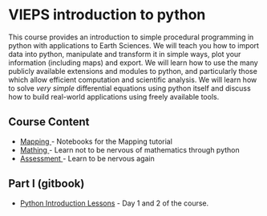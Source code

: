 # VIEPS introduction to python

This course provides an introduction to simple procedural programming in python with applications to Earth Sciences. We will teach you how to import data into python, manipulate and transform it in simple ways, plot your information (including maps) and export. We will learn how to use the many publicly available extensions and modules to python, and particularly those which allow efficient computation and scientific analysis. We will learn how to solve _very simple_ differential equations using python itself and discuss how to build real-world applications using freely available tools.


## Course Content

* <a href="/notebooks/Notebooks/Mapping"> Mapping </a> - Notebooks for the Mapping tutorial
* <a href="/notebooks/Notebooks/SolveMathProblems"> Mathing </a> - Learn not to be nervous of mathematics through python
* <a href="/notebooks/Notebooks/ForAssessment"> Assessment </a> - Learn to be nervous again

## Part I (gitbook)

* [Python Introduction Lessons](https://dansand.gitbooks.io/python/content/) - Day 1 and 2 of the course.
